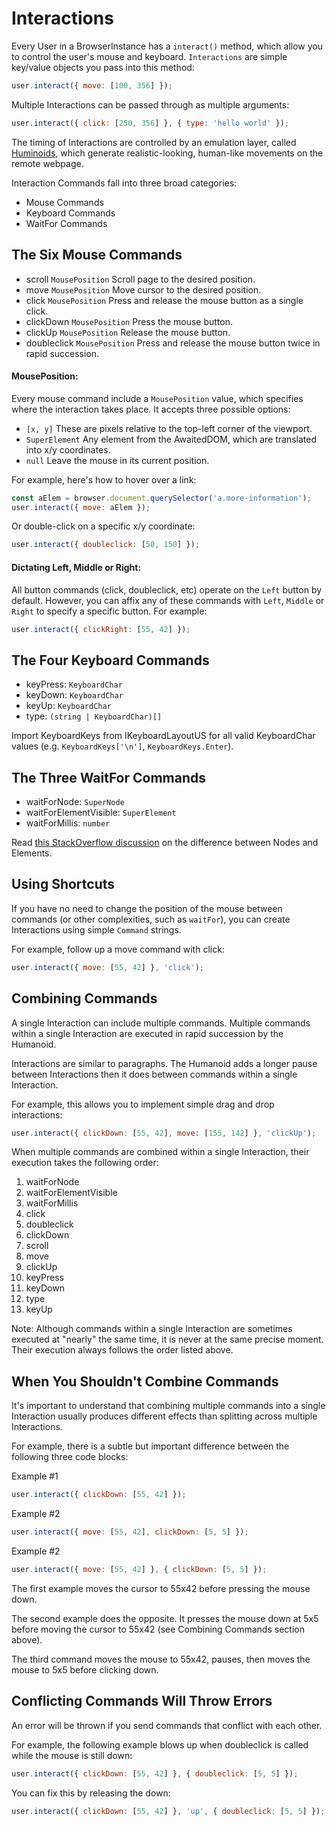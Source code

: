 # Interactions

Every User in a BrowserInstance has a `interact()` method, which allow you to control the user's mouse and keyboard. `Interactions` are simple key/value objects you pass into this method:

```js
user.interact({ move: [100, 356] });
```

Multiple Interactions can be passed through as multiple arguments:

```js
user.interact({ click: [250, 356] }, { type: 'hello world' });
```

The timing of Interactions are controlled by an emulation layer, called [Huminoids](../advanced-functionality/humanoids), which generate realistic-looking, human-like movements on the remote webpage.

Interaction Commands fall into three broad categories:

- Mouse Commands
- Keyboard Commands
- WaitFor Commands

## The Six Mouse Commands

- scroll `MousePosition` Scroll page to the desired position.
- move `MousePosition` Move cursor to the desired position.
- click `MousePosition` Press and release the mouse button as a single click.
- clickDown `MousePosition` Press the mouse button.
- clickUp `MousePosition` Release the mouse button.
- doubleclick `MousePosition` Press and release the mouse button twice in rapid succession.

#### **MousePosition**:
Every mouse command include a `MousePosition` value, which specifies where the interaction takes place. It accepts three possible options:
- `[x, y]` These are pixels relative to the top-left corner of the viewport.
- `SuperElement` Any element from the AwaitedDOM, which are translated into x/y coordinates.
- `null` Leave the mouse in its current position.

For example, here's how to hover over a link:

```js
const aElem = browser.document.querySelector('a.more-information');
user.interact({ move: aElem });
`````

Or double-click on a specific x/y coordinate:
```js
user.interact({ doubleclick: [50, 150] });
`````

#### **Dictating Left, Middle or Right**:
All button commands (click, doubleclick, etc) operate on the `Left` button by default. However, you can affix any of these commands with `Left`, `Middle` or `Right` to specify a specific button. For example:

```js
user.interact({ clickRight: [55, 42] });
````

## The Four Keyboard Commands

- keyPress: `KeyboardChar`
- keyDown: `KeyboardChar`
- keyUp: `KeyboardChar`
- type: `(string | KeyboardChar)[]`

Import KeyboardKeys from IKeyboardLayoutUS for all valid KeyboardChar values (e.g. `KeyboardKeys['\n']`, `KeyboardKeys.Enter`).

## The Three WaitFor Commands

- waitForNode: `SuperNode`
- waitForElementVisible: `SuperElement`
- waitForMillis: `number`

Read [this StackOverflow discussion](https://stackoverflow.com/questions/9979172/difference-between-node-object-and-element-object) on the difference between Nodes and Elements.

## Using Shortcuts

If you have no need to change the position of the mouse between commands (or other complexities, such as `waitFor`), you can create Interactions using simple `Command` strings.

For example, follow up a move command with click:

```js
user.interact({ move: [55, 42] }, 'click');
````

## Combining Commands

A single Interaction can include multiple commands. Multiple commands within a single Interaction are executed in rapid succession by the Humanoid.

Interactions are similar to paragraphs. The Humanoid adds a longer pause between Interactions then it does between commands within a single Interaction.

For example, this allows you to implement simple drag and drop interactions:

```js
user.interact({ clickDown: [55, 42], move: [155, 142] }, 'clickUp');
````

When multiple commands are combined within a single Interaction, their execution takes the following order:

1. waitForNode
2. waitForElementVisible
3. waitForMillis
4. click
5. doubleclick
6. clickDown
7. scroll
8. move
9. clickUp
10. keyPress
11. keyDown
12. type
13. keyUp

Note: Although commands within a single Interaction are sometimes executed at "nearly" the same time, it is never at the same precise moment. Their execution always follows the order listed above.

## When You Shouldn't Combine Commands
It's important to understand that combining multiple commands into a single Interaction usually produces different effects than splitting across multiple Interactions.

For example, there is a subtle but important difference between the following three code blocks:

<label>
  Example #1
</label>

```js
user.interact({ clickDown: [55, 42] });
````

<label>
  Example #2
</label>

```js
user.interact({ move: [55, 42], clickDown: [5, 5] });
````

<label>
  Example #2
</label>

```js
user.interact({ move: [55, 42] }, { clickDown: [5, 5] });
````

The first example moves the cursor to 55x42 before pressing the mouse down.

The second example does the opposite. It presses the mouse down at 5x5 before moving the cursor to 55x42 (see Combining Commands section above).

The third command moves the mouse to 55x42, pauses, then moves the mouse to 5x5 before clicking down.

## Conflicting Commands Will Throw Errors

An error will be thrown if you send commands that conflict with each other.

For example, the following example blows up when doubleclick is called while the mouse is still down:

```js
user.interact({ clickDown: [55, 42] }, { doubleclick: [5, 5] });
````

You can fix this by releasing the down:

```js
user.interact({ clickDown: [55, 42] }, 'up', { doubleclick: [5, 5] });
````
